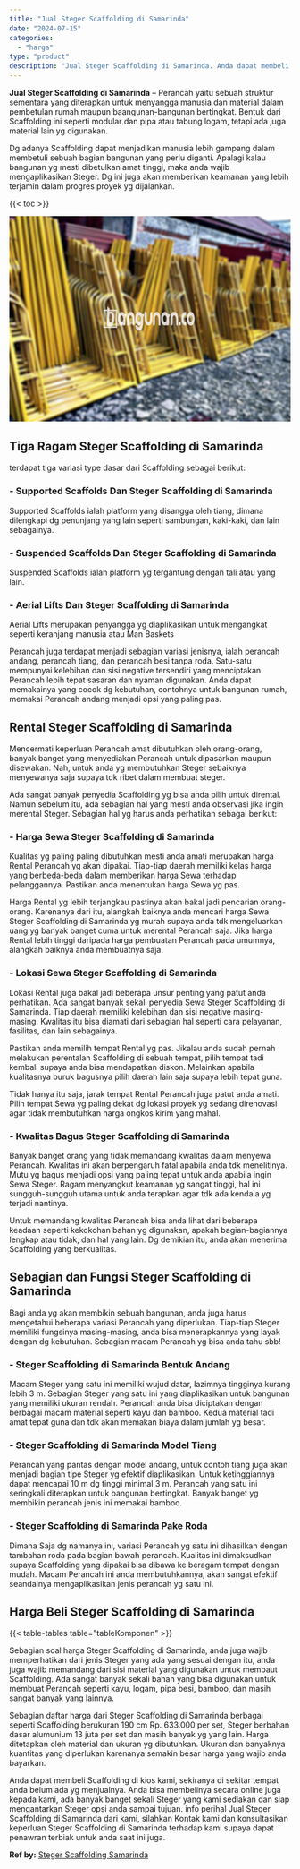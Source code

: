 ```yaml
---
title: "Jual Steger Scaffolding di Samarinda"
date: "2024-07-15"
categories: 
  - "harga"
type: "product"
description: "Jual Steger Scaffolding di Samarinda. Anda dapat membeli Scaffolding di kios kami, sekiranya di sekitar tempat anda belum ada yg menjualnya. Anda bisa membel..."
---
```


**Jual Steger Scaffolding di Samarinda** – Perancah yaitu sebuah struktur sementara yang diterapkan untuk menyangga manusia dan material dalam pembetulan rumah maupun baangunan-bangunan bertingkat. Bentuk dari Scaffolding ini seperti modular dan pipa atau tabung logam, tetapi ada juga material lain yg digunakan.

Dg adanya Scaffolding dapat menjadikan manusia lebih gampang dalam membetuli sebuah bagian bangunan yang perlu diganti. Apalagi kalau bangunan yg mesti dibetulkan amat tinggi, maka anda wajib mengaplikasikan Steger. Dg ini juga akan memberikan keamanan yang lebih terjamin dalam progres proyek yg dijalankan.

{{< toc >}}

![Jual Steger Scaffolding di Samarinda](/images/sewa-scaffolding-steger-26.png)

## Tiga Ragam Steger Scaffolding di Samarinda

terdapat tiga variasi type dasar dari Scaffolding sebagai berikut:

### \- Supported Scaffolds Dan Steger Scaffolding di Samarinda

Supported Scaffolds ialah platform yang disangga oleh tiang, dimana dilengkapi dg penunjang yang lain seperti sambungan, kaki-kaki, dan lain sebagainya.

### \- Suspended Scaffolds Dan Steger Scaffolding di Samarinda

Suspended Scaffolds ialah platform yg tergantung dengan tali atau yang lain.

### \- Aerial Lifts Dan Steger Scaffolding di Samarinda

Aerial Lifts merupakan penyangga yg diaplikasikan untuk mengangkat seperti keranjang manusia atau Man Baskets

Perancah juga terdapat menjadi sebagian variasi jenisnya, ialah perancah andang, perancah tiang, dan perancah besi tanpa roda. Satu-satu mempunyai kelebihan dan sisi negative tersendiri yang menciptakan Perancah lebih tepat sasaran dan nyaman digunakan. Anda dapat memakainya yang cocok dg kebutuhan, contohnya untuk bangunan rumah, memakai Perancah andang menjadi opsi yang paling pas.

## Rental Steger Scaffolding di Samarinda

Mencermati keperluan Perancah amat dibutuhkan oleh orang-orang, banyak banget yang menyediakan Perancah untuk dipasarkan maupun disewakan. Nah, untuk anda yg membutuhkan Steger sebaiknya menyewanya saja supaya tdk ribet dalam membuat steger.

Ada sangat banyak penyedia Scaffolding yg bisa anda pilih untuk dirental. Namun sebelum itu, ada sebagian hal yang mesti anda observasi jika ingin merental Steger. Sebagian hal yg harus anda perhatikan sebagai berikut:

### \- Harga Sewa Steger Scaffolding di Samarinda

Kualitas yg paling paling dibutuhkan mesti anda amati merupakan harga Rental Perancah yg akan dipakai. Tiap-tiap daerah memiliki kelas harga yang berbeda-beda dalam memberikan harga Sewa terhadap pelanggannya. Pastikan anda menentukan harga Sewa yg pas.

Harga Rental yg lebih terjangkau pastinya akan bakal jadi pencarian orang-orang. Karenanya dari itu, alangkah baiknya anda mencari harga Sewa Steger Scaffolding di Samarinda yg murah supaya anda tdk mengeluarkan uang yg banyak banget cuma untuk merental Perancah saja. Jika harga Rental lebih tinggi daripada harga pembuatan Perancah pada umumnya, alangkah baiknya anda membuatnya saja.

### \- Lokasi Sewa Steger Scaffolding di Samarinda

Lokasi Rental juga bakal jadi beberapa unsur penting yang patut anda perhatikan. Ada sangat banyak sekali penyedia Sewa Steger Scaffolding di Samarinda. Tiap daerah memiliki kelebihan dan sisi negative masing-masing. Kwalitas itu bisa diamati dari sebagian hal seperti cara pelayanan, fasilitas, dan lain sebagainya.

Pastikan anda memilih tempat Rental yg pas. Jikalau anda sudah pernah melakukan perentalan Scaffolding di sebuah tempat, pilih tempat tadi kembali supaya anda bisa mendapatkan diskon. Melainkan apabila kualitasnya buruk bagusnya pilih daerah lain saja supaya lebih tepat guna.

Tidak hanya itu saja, jarak tempat Rental Perancah juga patut anda amati. Pilih tempat Sewa yg paling dekat dg lokasi proyek yg sedang direnovasi agar tidak membutuhkan harga ongkos kirim yang mahal.

### \- Kwalitas Bagus Steger Scaffolding di Samarinda

Banyak banget orang yang tidak memandang kwalitas dalam menyewa Perancah. Kwalitas ini akan berpengaruh fatal apabila anda tdk menelitinya. Mutu yg bagus menjadi opsi yang paling tepat untuk anda apabila ingin Sewa Steger. Ragam menyangkut keamanan yg sangat tinggi, hal ini sungguh-sungguh utama untuk anda terapkan agar tdk ada kendala yg terjadi nantinya.

Untuk memandang kwalitas Perancah bisa anda lihat dari beberapa keadaan seperti kekokohan bahan yg digunakan, apakah bagian-bagiannya lengkap atau tidak, dan hal yang lain. Dg demikian itu, anda akan menerima Scaffolding yang berkualitas.

## Sebagian dan Fungsi Steger Scaffolding di Samarinda

Bagi anda yg akan membikin sebuah bangunan, anda juga harus mengetahui beberapa variasi Perancah yang diperlukan. Tiap-tiap Steger memiliki fungsinya masing-masing, anda bisa menerapkannya yang layak dengan dg kebutuhan. Sebagian macam Perancah yg bisa anda tahu sbb!

### \- Steger Scaffolding di Samarinda Bentuk Andang

Macam Steger yang satu ini memiliki wujud datar, lazimnya tingginya kurang lebih 3 m. Sebagian Steger yang satu ini yang diaplikasikan untuk bangunan yang memiliki ukuran rendah. Perancah anda bisa diciptakan dengan berbagai macam material seperti kayu dan bamboo. Kedua material tadi amat tepat guna dan tdk akan memakan biaya dalam jumlah yg besar.

### \- Steger Scaffolding di Samarinda Model Tiang

Perancah yang pantas dengan model andang, untuk contoh tiang juga akan menjadi bagian tipe Steger yg efektif diaplikasikan. Untuk ketinggiannya dapat mencapai 10 m dg tinggi minimal 3 m. Perancah yang satu ini seringkali diterapkan untuk bangunan bertingkat. Banyak banget yg membikin perancah jenis ini memakai bamboo.

### \- Steger Scaffolding di Samarinda Pake Roda

Dimana Saja dg namanya ini, variasi Perancah yg satu ini dihasilkan dengan tambahan roda pada bagian bawah perancah. Kualitas ini dimaksudkan supaya Scaffolding yang dipakai bisa dibawa ke beragam tempat dengan mudah. Macam Perancah ini anda membutuhkannya, akan sangat efektif seandainya mengaplikasikan jenis perancah yg satu ini.

## Harga Beli Steger Scaffolding di Samarinda

{{< table-tables table="tableKomponen" >}}

Sebagian soal harga Steger Scaffolding di Samarinda, anda juga wajib memperhatikan dari jenis Steger yang ada yang sesuai dengan itu, anda juga wajib memandang dari sisi material yang digunakan untuk membaut Scaffolding. Ada sangat banyak sekali bahan yang bisa digunakan untuk membuat Perancah seperti kayu, logam, pipa besi, bamboo, dan masih sangat banyak yang lainnya.

Sebagian daftar harga dari Steger Scaffolding di Samarinda berbagai seperti Scaffolding berukuran 190 cm Rp. 633.000 per set, Steger berbahan dasar alumunium 13 juta per set dan masih banyak yg yang lain. Harga ditetapkan oleh material dan ukuran yg dibutuhkan. Ukuran dan banyaknya kuantitas yang diperlukan karenanya semakin besar harga yang wajib anda bayarkan.

Anda dapat membeli Scaffolding di kios kami, sekiranya di sekitar tempat anda belum ada yg menjualnya. Anda bisa membelinya secara online juga kepada kami, ada banyak banget sekali Steger yang kami sediakan dan siap mengantarkan Steger opsi anda sampai tujuan. info perihal Jual Steger Scaffolding di Samarinda dari kami, silahkan Kontak kami dan konsultasikan keperluan Steger Scaffolding di Samarinda terhadap kami supaya dapat penawran terbiak untuk anda saat ini juga.

**Ref by:** [Steger Scaffolding Samarinda](https://id.wikipedia.org/wiki/Steger)
